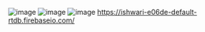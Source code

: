 

![image](https://github.com/user-attachments/assets/61398516-812e-4b96-9bf8-4431219914f3)
![image](https://github.com/user-attachments/assets/d21a943a-5a04-4b8f-87f6-1a0effa41eea)
![image](https://github.com/user-attachments/assets/3bf9c002-9253-4cbc-a08b-1629025f1e55)
https://ishwari-e06de-default-rtdb.firebaseio.com/
